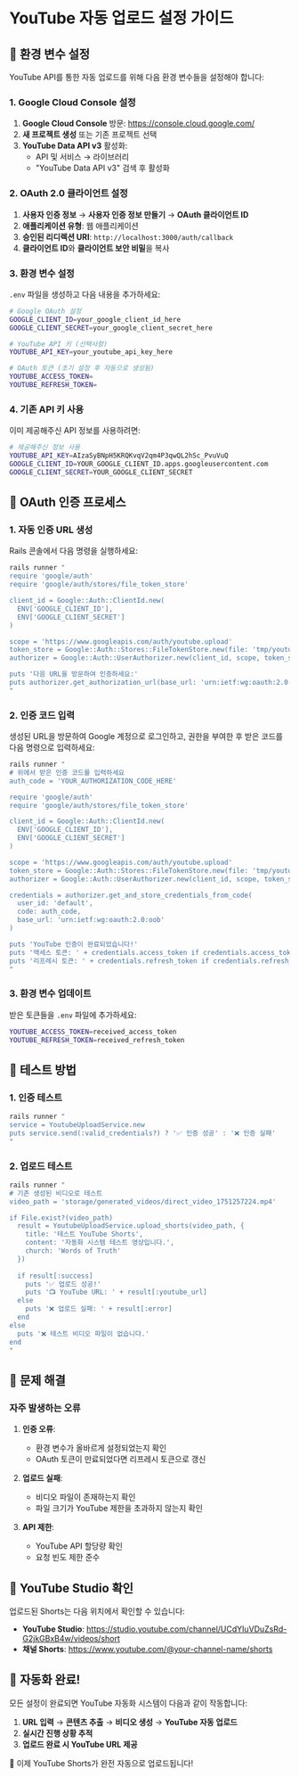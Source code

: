 # YouTube 자동 업로드 설정 가이드

## 🔧 환경 변수 설정

YouTube API를 통한 자동 업로드를 위해 다음 환경 변수들을 설정해야 합니다:

### 1. Google Cloud Console 설정

1. **Google Cloud Console** 방문: https://console.cloud.google.com/
2. **새 프로젝트 생성** 또는 기존 프로젝트 선택
3. **YouTube Data API v3** 활성화:
   - API 및 서비스 → 라이브러리
   - "YouTube Data API v3" 검색 후 활성화

### 2. OAuth 2.0 클라이언트 설정

1. **사용자 인증 정보** → **사용자 인증 정보 만들기** → **OAuth 클라이언트 ID**
2. **애플리케이션 유형**: 웹 애플리케이션
3. **승인된 리디렉션 URI**: `http://localhost:3000/auth/callback`
4. **클라이언트 ID**와 **클라이언트 보안 비밀**을 복사

### 3. 환경 변수 설정

`.env` 파일을 생성하고 다음 내용을 추가하세요:

```bash
# Google OAuth 설정
GOOGLE_CLIENT_ID=your_google_client_id_here
GOOGLE_CLIENT_SECRET=your_google_client_secret_here

# YouTube API 키 (선택사항)
YOUTUBE_API_KEY=your_youtube_api_key_here

# OAuth 토큰 (초기 설정 후 자동으로 생성됨)
YOUTUBE_ACCESS_TOKEN=
YOUTUBE_REFRESH_TOKEN=
```

### 4. 기존 API 키 사용

이미 제공해주신 API 정보를 사용하려면:

```bash
# 제공해주신 정보 사용
YOUTUBE_API_KEY=AIzaSyBNpH5KRQKvqV2qm4P3qwQL2hSc_PvuVuQ
GOOGLE_CLIENT_ID=YOUR_GOOGLE_CLIENT_ID.apps.googleusercontent.com
GOOGLE_CLIENT_SECRET=YOUR_GOOGLE_CLIENT_SECRET
```

## 🔐 OAuth 인증 프로세스

### 1. 자동 인증 URL 생성

Rails 콘솔에서 다음 명령을 실행하세요:

```bash
rails runner "
require 'google/auth'
require 'google/auth/stores/file_token_store'

client_id = Google::Auth::ClientId.new(
  ENV['GOOGLE_CLIENT_ID'], 
  ENV['GOOGLE_CLIENT_SECRET']
)

scope = 'https://www.googleapis.com/auth/youtube.upload'
token_store = Google::Auth::Stores::FileTokenStore.new(file: 'tmp/youtube_tokens.yaml')
authorizer = Google::Auth::UserAuthorizer.new(client_id, scope, token_store)

puts '다음 URL을 방문하여 인증하세요:'
puts authorizer.get_authorization_url(base_url: 'urn:ietf:wg:oauth:2.0:oob')
"
```

### 2. 인증 코드 입력

생성된 URL을 방문하여 Google 계정으로 로그인하고, 권한을 부여한 후 받은 코드를 다음 명령으로 입력하세요:

```bash
rails runner "
# 위에서 받은 인증 코드를 입력하세요
auth_code = 'YOUR_AUTHORIZATION_CODE_HERE'

require 'google/auth'
require 'google/auth/stores/file_token_store'

client_id = Google::Auth::ClientId.new(
  ENV['GOOGLE_CLIENT_ID'], 
  ENV['GOOGLE_CLIENT_SECRET']
)

scope = 'https://www.googleapis.com/auth/youtube.upload'
token_store = Google::Auth::Stores::FileTokenStore.new(file: 'tmp/youtube_tokens.yaml')
authorizer = Google::Auth::UserAuthorizer.new(client_id, scope, token_store)

credentials = authorizer.get_and_store_credentials_from_code(
  user_id: 'default',
  code: auth_code,
  base_url: 'urn:ietf:wg:oauth:2.0:oob'
)

puts 'YouTube 인증이 완료되었습니다!'
puts '액세스 토큰: ' + credentials.access_token if credentials.access_token
puts '리프레시 토큰: ' + credentials.refresh_token if credentials.refresh_token
"
```

### 3. 환경 변수 업데이트

받은 토큰들을 `.env` 파일에 추가하세요:

```bash
YOUTUBE_ACCESS_TOKEN=received_access_token
YOUTUBE_REFRESH_TOKEN=received_refresh_token
```

## 🚀 테스트 방법

### 1. 인증 테스트

```bash
rails runner "
service = YoutubeUploadService.new
puts service.send(:valid_credentials?) ? '✅ 인증 성공' : '❌ 인증 실패'
"
```

### 2. 업로드 테스트

```bash
rails runner "
# 기존 생성된 비디오로 테스트
video_path = 'storage/generated_videos/direct_video_1751257224.mp4'

if File.exist?(video_path)
  result = YoutubeUploadService.upload_shorts(video_path, {
    title: '테스트 YouTube Shorts',
    content: '자동화 시스템 테스트 영상입니다.',
    church: 'Words of Truth'
  })
  
  if result[:success]
    puts '✅ 업로드 성공!'
    puts '📺 YouTube URL: ' + result[:youtube_url]
  else
    puts '❌ 업로드 실패: ' + result[:error]
  end
else
  puts '❌ 테스트 비디오 파일이 없습니다.'
end
"
```

## 🔧 문제 해결

### 자주 발생하는 오류

1. **인증 오류**: 
   - 환경 변수가 올바르게 설정되었는지 확인
   - OAuth 토큰이 만료되었다면 리프레시 토큰으로 갱신

2. **업로드 실패**: 
   - 비디오 파일이 존재하는지 확인
   - 파일 크기가 YouTube 제한을 초과하지 않는지 확인

3. **API 제한**: 
   - YouTube API 할당량 확인
   - 요청 빈도 제한 준수

## 📱 YouTube Studio 확인

업로드된 Shorts는 다음 위치에서 확인할 수 있습니다:

- **YouTube Studio**: https://studio.youtube.com/channel/UCdYIuVDuZsRd-G2jkGBxB4w/videos/short
- **채널 Shorts**: https://www.youtube.com/@your-channel-name/shorts

## 🔄 자동화 완료!

모든 설정이 완료되면 YouTube 자동화 시스템이 다음과 같이 작동합니다:

1. **URL 입력** → **콘텐츠 추출** → **비디오 생성** → **YouTube 자동 업로드**
2. **실시간 진행 상황 추적**
3. **업로드 완료 시 YouTube URL 제공**

🎉 이제 YouTube Shorts가 완전 자동으로 업로드됩니다!